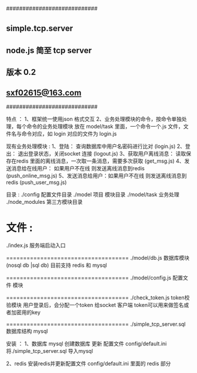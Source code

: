 ############################
## simple.tcp.server　     ##
## node.js 简至 tcp server ##
## 版本 0.2                ##
## sxf02615@163.com        ##
############################

特点 ：
1、框架统一使用json 格式交互
2、业务处理模块的命令，按命令单独处理，每个命令的业务处理模块 放在 model/task 里面，一个命令一个.js 文件，文件名与命令对应，如 login 对应的文件为 login.js

现有业务处理模块 :
1、登陆： 查询数据库中用户名密码进行比对 (login.js)
2、登出： 退出登录状态，关闭socket 连接 (logout.js)
3、获取用户离线消息： 读取保存在redis 里面的离线消息，一次取一条消息，需要多次获取 (get_msg.js)
4、发送消息给在线用户： 如果用户不在线 则发送离线消息到redis  (push_online_msg.js)
5、发送消息给用户：如果用户不在线 则发送离线消息到redis (push_user_msg.js)


目录 :
./config 配置文件目录
./model 项目 模块目录
./model/task 业务处理
./node_modules 第三方模块目录

文件 :
====================================
./index.js
服务端启动入口

====================================
./model/db.js
数据库模块 (nosql db |sql db) 目前支持 redis 和 mysql

====================================
./model/config.js
配置文件 模块

====================================
./check_token.js
token校验模块
用户登录后，会分配一个token 给socket 客户端
token可以用来做签名或者加密用的key

====================================
./simple_tcp_server.sql
数据库结构
mysql

安装 ：
1、数据库 mysql
创建数据库 更新 配置文件 config/default.ini
将./simple_tcp_server.sql 导入mysql

2、redis
安装redis并更新配置文件 config/default.ini 里面的 redis 部分




